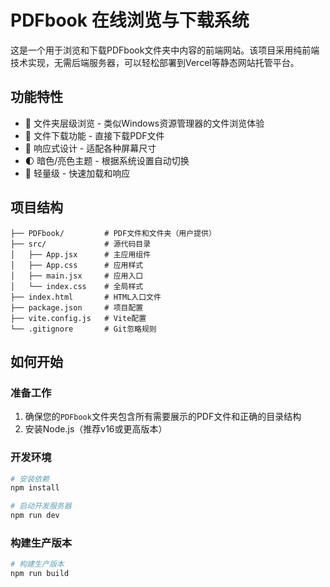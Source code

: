 # PDFbook 在线浏览与下载系统

这是一个用于浏览和下载PDFbook文件夹中内容的前端网站。该项目采用纯前端技术实现，无需后端服务器，可以轻松部署到Vercel等静态网站托管平台。

## 功能特性

- 📁 文件夹层级浏览 - 类似Windows资源管理器的文件浏览体验
- 📄 文件下载功能 - 直接下载PDF文件
- 📱 响应式设计 - 适配各种屏幕尺寸
- 🌓 暗色/亮色主题 - 根据系统设置自动切换
- 🚀 轻量级 - 快速加载和响应

## 项目结构

```
├── PDFbook/         # PDF文件和文件夹（用户提供）
├── src/             # 源代码目录
│   ├── App.jsx      # 主应用组件
│   ├── App.css      # 应用样式
│   ├── main.jsx     # 应用入口
│   └── index.css    # 全局样式
├── index.html       # HTML入口文件
├── package.json     # 项目配置
├── vite.config.js   # Vite配置
└── .gitignore       # Git忽略规则
```

## 如何开始

### 准备工作

1. 确保您的`PDFbook`文件夹包含所有需要展示的PDF文件和正确的目录结构
2. 安装Node.js（推荐v16或更高版本）

### 开发环境

```bash
# 安装依赖
npm install

# 启动开发服务器
npm run dev
```

### 构建生产版本

```bash
# 构建生产版本
npm run build
```